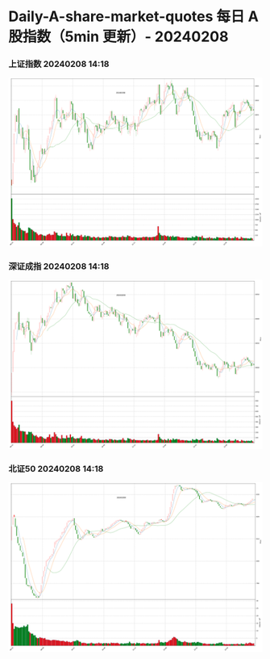 
# Daily-A-share-market-quotes 每日 A 股指数（5min 更新）- 20240208

### 上证指数 20240208 14:18
![](./fig/2024/2/20240208-sh000001.png)

### 深证成指 20240208 14:18
![](./fig/2024/2/20240208-sz399001.png)

### 北证50 20240208 14:18
![](./fig/2024/2/20240208-bj899050.png)
